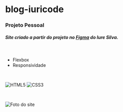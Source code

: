 # blog-iuricode

### Projeto Pessoal

##### Site criado a partir do projeto no [Figma](https://www.figma.com/file/Yb9IBH56g7T1hdIyZ3BMNO/Desafios---Codel%C3%A2ndia?node-id=0%3A1) do Iure Silva.

</br>

* Flexbox
* Responsividade

</br>


![HTML5](https://img.shields.io/badge/html5-%23E34F26.svg?style=for-the-badge&logo=html5&logoColor=white) ![CSS3](https://img.shields.io/badge/css3-%231572B6.svg?style=for-the-badge&logo=css3&logoColor=white)

</br>

![Foto do site](https://images2.imgbox.com/9b/74/d5clUvWg_o.jpg)